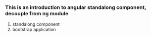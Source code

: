 ### This is an introduction to angular standalong component, decouple from ng module

1. standalong component
2. bootstrap application
